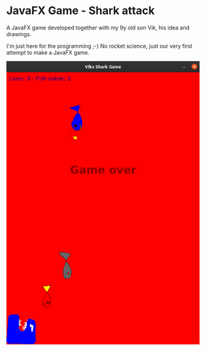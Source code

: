 # JavaFX Game - Shark attack

A JavaFX game developed together with my 9y old son Vik, his idea and drawings. 

I'm just here for the programming ;-)
No rocket science, just our very first attempt to make a JavaFX game.

![Screenshot of the game](screenshot.png)
